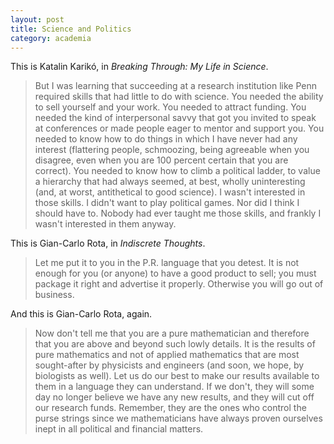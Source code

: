 ```yaml
---
layout: post
title: Science and Politics
category: academia
---
```

This is Katalin Karikó, in *Breaking Through: My Life in Science*.

>But I was learning that succeeding at a research institution like Penn required skills that had little to do with science. You needed the ability to sell yourself and your work. You needed to attract funding. You needed the kind of interpersonal savvy that got you invited to speak at conferences or made people eager to mentor and support you. You needed to know how to do things in which I have never had any interest (flattering people, schmoozing, being agreeable when you disagree, even when you are 100 percent certain that you are correct). You needed to know how to climb a political ladder, to value a hierarchy that had always seemed, at best, wholly uninteresting (and, at worst, antithetical to good science). I wasn't interested in those skills. I didn't want to play political games. Nor did I think I should have to. Nobody had ever taught me those skills, and frankly I wasn't interested in them anyway.

This is Gian-Carlo Rota, in *Indiscrete Thoughts*.

>Let me put it to you in the P.R. language that you detest. It is not enough for you (or anyone) to have a good product to sell; you must package it right and advertise it properly. Otherwise you will go out of business.

And this is Gian-Carlo Rota, again.

>Now don't tell me that you are a pure mathematician and therefore that you are above and beyond such lowly details. It is the results of pure mathematics and not of applied mathematics that are most sought-after by physicists and engineers (and soon, we hope, by biologists as well). Let us do our best to make our results available to them in a language they can understand. If we don't, they will some day no longer believe we have any new results, and they will cut off our research funds. Remember, they are the ones who control the purse strings since we mathematicians have always proven ourselves inept in all political and financial matters.
